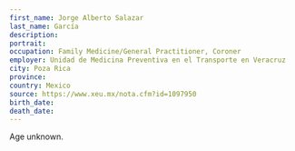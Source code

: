 ```yaml
---
first_name: Jorge Alberto Salazar
last_name: García
description: 
portrait: 
occupation: Family Medicine/General Practitioner, Coroner
employer: Unidad de Medicina Preventiva en el Transporte en Veracruz
city: Poza Rica
province: 
country: Mexico
source: https://www.xeu.mx/nota.cfm?id=1097950
birth_date: 
death_date: 
---
```


Age unknown.